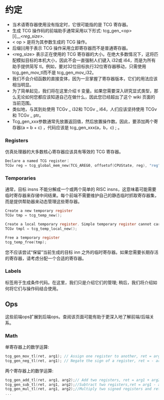 # 约定
- 当术语寄存器使用没有指定时，它很可能指的是 TCG 寄存器。
- 生成 TCG 操作码的前端助手通常采用以下形式: tcg_gen_\<op>[i]___<reg_size>_. 
 - < op > 是将为其参数生成的 TCG 操作。
 - 后缀[i]用于表示 TCG 操作采用立即寄存器而不是普通寄存器。
 - <reg_size> 表示正在使用的 TCG 寄存器的大小。在绝大多数情况下，这将匹配模拟目标的本机大小，因此不会一直强制人们键入 i32或 i64，而是为所有助手提供简写 tl。例如，要对32位目标执行32位寄存器移动，只需使用 tcg_gen_mov_tl而不是 tcg_gen_mov_i32。
- 我们不会介绍函数的直接变体，因为一旦掌握了寄存器版本，它们的用法应该相当明显。
- 为了简单起见，我们将在这里介绍 tl 变量。如果您需要深入研究显式类型，那么无论如何您都应该知道自己在做什么，因此您已经超出了这个 wiki 页面的当前范围。
- 类似地，与其到处使用 TCGv _ i32和 TCGv _ i64，人们应该坚持使用 TCGv 和 TCGv _ ptr。
- Tcg_gen_xxx参数通常先放置返回值，然后放置操作数。因此，要添加两个寄存器(a = b + c) ，代码应该是 tcg_gen_xxx(a，b，c) ; 。

### Registers
仿真处理器的大多数核心寄存器应该具有等效的 TCG 寄存器。
```c
Declare a named TCG register：
TCGv reg = tcg_global_mem_new(TCG_AREG0, offsetof(CPUState, reg), "reg");
```

### Temporaries
通常，目标 insns 不能分解成一个或两个简单的 RISC insns，这意味着可能需要临时寄存器来存储中间结果。每个前端不需要维护自己的静态临时抓取寄存器集，而是提供帮助器来动态管理这些寄存器。
```c
Create a new temporary register
TCGv tmp = tcg_temp_new();

Create a local temporary register. Simple temporary register cannot carry its value across jump/brcond, only local temporary can.
TCGv tmpl = tcg_temp_local_new();

Free a temporary register
tcg_temp_free(tmp);
```

您不应该尝试“保留”当前生成的目标 inn 之外的临时寄存器。如果您需要长期存活的寄存器，请考虑分配一个合适的寄存器。

### Labels
标签用于生成条件代码。在这里，我们只是介绍它们的管理; 稍后，我们将介绍如何将它们与操作码结合使用。

## Ops
这些前端ops扩展到后端ops。查阅该页面可能有助于更深入地了解前端/后端关系。

### Math
单寄存器上的数学运算:
```c
tcg_gen_mov_tl(ret, arg1); // Assign one register to another, ret = arg1
tcg_gen_neg_tl(ret, arg1); // Negate the sign of a register, ret = - arg1

```
两个寄存器上的数学运算:
```c
tcg_gen_add_tl(ret, arg1, arg2);// Add two registers, ret = arg1 + arg2
tcg_gen_sub_tl(ret, arg1, arg2);//Subtract two registers,ret = arg1 - arg2
tcg_gen_mul_tl(ret, arg1, arg2);//Multiply two signed registers and return the result, ret = arg1 * arg2
...
```






